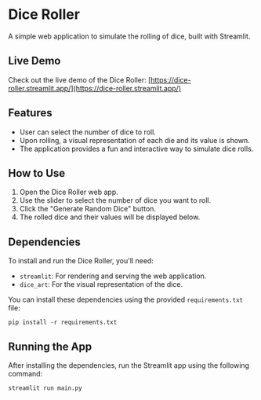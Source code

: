 # Dice Roller

A simple web application to simulate the rolling of dice, built with Streamlit.

## Live Demo

Check out the live demo of the Dice Roller: [https://dice-roller.streamlit.app/](https://dice-roller.streamlit.app/)

## Features

- User can select the number of dice to roll.
- Upon rolling, a visual representation of each die and its value is shown.
- The application provides a fun and interactive way to simulate dice rolls.

## How to Use

1. Open the Dice Roller web app.
2. Use the slider to select the number of dice you want to roll.
3. Click the "Generate Random Dice" button.
4. The rolled dice and their values will be displayed below.

## Dependencies

To install and run the Dice Roller, you'll need:

- `streamlit`: For rendering and serving the web application.
- `dice_art`: For the visual representation of the dice.

You can install these dependencies using the provided `requirements.txt` file:

```
pip install -r requirements.txt
```

## Running the App

After installing the dependencies, run the Streamlit app using the following command:

```
streamlit run main.py
```

